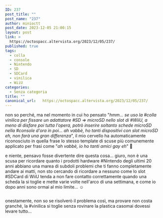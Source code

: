 ```yaml
---
ID: 237
post_title: ""
post_name: "237"
author: minioctt
post_date: 2023-12-05 21:00:15
layout: post
link: >
  https://octospacc.altervista.org/2023/12/05/237/
published: true
tags:
  - colla
  - console
  - Nintendo
  - SD
  - SDCard
  - vinilica
  - WiiU
categories:
  - Senza categoria
title: ""
canonical_url:   https://octospacc.altervista.org/2023/12/05/237/
---
```

<!-- wp:paragraph -->
<p>non so perché, ma nel momento in cui ho pensato "<em>hmm... se uso la #colla vinilica per fissare un adattatore #SD => microSD nello slot di #WiiU, a meno di disfare poi tutta l'opera, potrò inserire soltanto schede microSD nella #console d'ora in poi... ah vabbè, ho tanti dispositivi con slot microSD eh, non farà una gran differenza</em>", il mio cervello ha automaticamente riconosciuto in quella frase lo stesso template di scuse più comunemente applicato per frasi come "<em>ah vabbè, io ho tanti amici gay eh</em>" 🧠️</p>
<!-- /wp:paragraph -->

<!-- wp:paragraph -->
<p>e niente, pensavo fosse divertente dire questa cosa... giuro, non è una scusa per ricordare quanto i prodotti hardware #Nintendo degli ultimi 20 anni abbiano una marea di subdoli problemi che ti fanno completamente andare ai matti, non sto cercando di ricordare a nessuno come lo slot #SDCard di WiiU tenda a non fare contatto correttamente quando una scheda la si toglie e mette varie volte nell'arco di una settimana, e come io dopo anni sono ormai al mio limite... ☺️</p>
<!-- /wp:paragraph -->

<!-- wp:paragraph -->
<p></p>
<!-- /wp:paragraph -->

<!-- wp:image {"id":238,"sizeSlug":"large","linkDestination":"none"} -->
<figure class="wp-block-image size-large"><img src="{{site.cdnurl}}/assets/uploads/2023/12/wp-17018063168965127029347674652573-847x1440.jpg" alt="" class="wp-image-238"/></figure>
<!-- /wp:image -->

<!-- wp:paragraph -->
<p></p>
<!-- /wp:paragraph -->

<!-- wp:paragraph -->
<p>onestamente, non so se risolverò il problema così, ma provare non costa granché, la #vinilica si toglie senza rovinare la plastica casomai dovessi levare tutto...</p>
<!-- /wp:paragraph -->